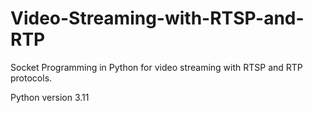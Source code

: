 # Video-Streaming-with-RTSP-and-RTP
Socket Programming in Python for video streaming with RTSP and RTP protocols.

Python version 3.11

